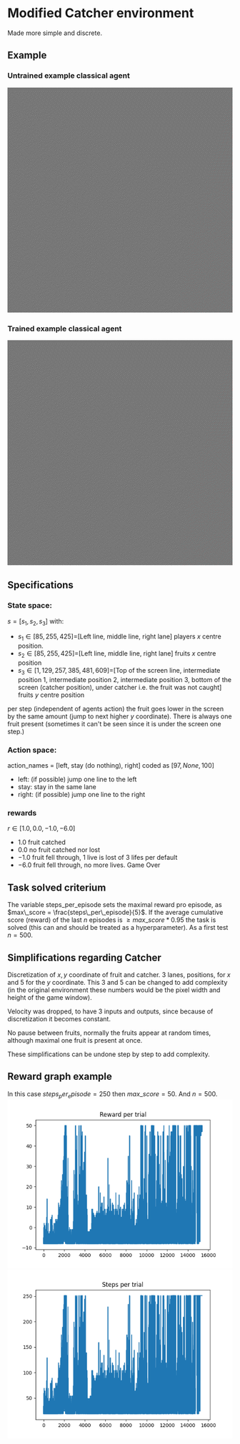 # Modified Catcher environment
Made more simple and discrete.

## Example
### Untrained example classical agent
![](Saves/Run_2/Simplified_catcher_epsiode_0_steps_18.gif)

### Trained example classical agent
![](Saves/Run_2/Simplified_catcher_epsiode_15385_steps_250.gif)

## Specifications

### State space:
$s = [s_1,s_2,s_3]$ with:  
* $s_1 \in [85,255,425]=$[Left line, middle line, right lane] players $x$ centre position.
* $s_2 \in [85, 255, 425]=$[Left line, middle line, right lane]  fruits $x$ centre position
* $s_3 \in [1 , 129 , 257, 385, 481, 609]=$[Top of the screen line, intermediate position 1, intermediate position 2, intermediate position 3, bottom of the screen (catcher position), under catcher i.e. the fruit was not caught] fruits $y$ centre position   

per step (independent of agents action) the fruit goes lower in the screen by the same amount (jump to next higher $y$ coordinate). There is always one fruit present (sometimes it can't be seen since it is under the screen one step.)

### Action space:
 action_names = [left, stay (do nothing), right] coded as $[97,None, 100]$  
 * left: (if possible) jump one line to the left
 * stay: stay in the same lane
 * right: (if possible) jump one line to the right

### rewards
$r \in [1.0,0.0,-1.0,-6.0]$
* $1.0$ fruit catched
* $0.0$ no fruit catched nor lost
* $-1.0$ fruit fell through, $1$ live is lost of $3$ lifes per default
* $-6.0$ fruit fell through, no more lives. Game Over

## Task solved criterium 

The variable steps_per_episode sets the maximal reward pro episode,  as $max\_score = \frac{steps\_per\_episode}{5}$.
If the average cumulative score (reward) of the last $n$ episodes is $\geq max\_score*0.95$ the task is solved (this can and should be treated as a hyperparameter). As a first test $n=500$.

## Simplifications regarding Catcher
Discretization of $x,y$ coordinate of fruit and catcher. $3$ lanes, positions, for $x$ and $5$ for the $y$ coordinate. This $3$ and $5$ can be changed to add complexity (in the original environment these numbers would be the pixel width and height of the game window).

Velocity was dropped, to have $3$ inputs and outputs, since because of discretization it becomes constant.

No pause between fruits, normally the fruits appear at random times, although maximal one fruit is present at once.

These simplifications can be undone  step by step to add complexity.

## Reward graph example
In this case $steps_per_episode=250$ then $max\_score = 50$. And $n=500$.
![](Saves/Run_2/Reward_per_trial.png)
![](Saves/Run_2/Steps_per_trial.png)
